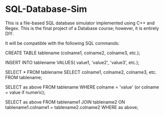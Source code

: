 # SQL-Database-Sim

This is a file-based SQL database simulator implemented using C++ and Regex.
This is the final project of a Database course; however, it is entirely DIY.

It will be compatible with the following SQL commands:

CREATE TABLE tablename (colname1, colname2, colname3, etc.);

INSERT INTO tablename VALUES( value1, 'value2', 'value3', etc.);


SELECT * FROM tablename
SELECT colname1, colname2, colname3, etc. FROM tablename;


SELECT as above FROM tablename
WHERE colname = 'value' (or colname = value if numeric);


SELECT as above
FROM tablename1 JOIN tablename2
ON tablename1.colname1 = tablename2.colname2
WHERE as above;
